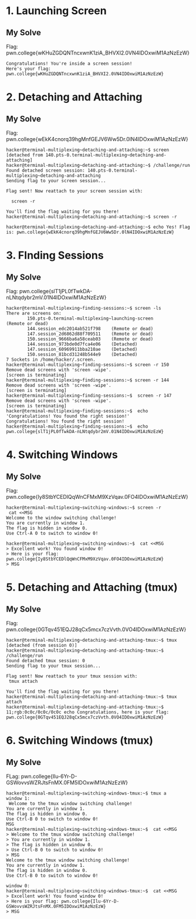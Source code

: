 # 1. Launching Screen
## My Solve
Flag: pwn.college{wKHuZGDQNTncxwnK1ziA_BHVXI2.0VN4IDOxwiM1AzNzEzW}

```
Congratulations! You're inside a screen session!
Here's your flag:
pwn.college{wKHuZGDQNTncxwnK1ziA_BHVXI2.0VN4IDOxwiM1AzNzEzW}
```

# 2. Detaching and Attaching
## My Solve
Flag: pwn.college{wEkK4cnorq39hgMnfGEJV6Ww5Dr.0lN4IDOxwiM1AzNzEzW}

```
hacker@terminal-multiplexing~detaching-and-attaching:~$ screen
[detached from 140.pts-0.terminal-multiplexing~detaching-and-attaching]
hacker@terminal-multiplexing~detaching-and-attaching:~$ /challenge/run
Found detached screen session: 140.pts-0.terminal-multiplexing~detaching-and-attaching
Sending flag to your screen session...

Flag sent! Now reattach to your screen session with:

  screen -r

You'll find the flag waiting for you there!
hacker@terminal-multiplexing~detaching-and-attaching:~$ screen -r

hacker@terminal-multiplexing~detaching-and-attaching:~$ echo Yes! Flag is: pwn.college{wEkK4cnorq39hgMnfGEJV6Ww5Dr.0lN4IDOxwiM1AzNzEzW}
```

# 3. FInding Sessions
## My Solve
Flag: pwn.college{slT1jPL0fTwkDA-nLNtqdybr2mV.01N4IDOxwiM1AzNzEzW}

```
hacker@terminal-multiplexing~finding-sessions:~$ screen -ls
There are screens on:
        150.pts-0.terminal-multiplexing~launching-screen        (Remote or dead)
        144.session_edc2014ab521f798    (Remote or dead)
        147.session_2d6862d88f709511    (Remote or dead)
        150.session_9666ba6a58ceab03    (Remote or dead)
        144.session_973bde0d7fca4e06    (Detached)
        147.session_60969911bba210ae    (Detached)
        150.session_81bcd31248b544e9    (Detached)
7 Sockets in /home/hacker/.screen.
hacker@terminal-multiplexing~finding-sessions:~$ screen -r 150
Remove dead screens with 'screen -wipe'.
[screen is terminating]
hacker@terminal-multiplexing~finding-sessions:~$ screen -r 144
Remove dead screens with 'screen -wipe'.
[screen is terminating]
hacker@terminal-multiplexing~finding-sessions:~$  screen -r 147
Remove dead screens with 'screen -wipe'.
[screen is terminating]
hacker@terminal-multiplexing~finding-sessions:~$  echo 'Congratulations! You found the right session!'
Congratulations! You found the right session!
hacker@terminal-multiplexing~finding-sessions:~$  echo pwn.college{slT1jPL0fTwkDA-nLNtqdybr2mV.01N4IDOxwiM1AzNzEzW}
```

# 4. Switching Windows
## My Solve
Flag: pwn.college{Iy8StbYCEDlQqWnCFMxM9XzVqav.0FO4IDOxwiM1AzNzEzW}

```
hacker@terminal-multiplexing~switching-windows:~$ screen -r
 cat <<MSG
Welcome to the window switching challenge!
You are currently in window 1.
The flag is hidden in window 0.
Use Ctrl-A 0 to switch to window 0!

hacker@terminal-multiplexing~switching-windows:~$  cat <<MSG
> Excellent work! You found window 0!
> Here is your flag: pwn.college{Iy8StbYCEDlQqWnCFMxM9XzVqav.0FO4IDOxwiM1AzNzEzW}
> MSG
```

# 5. Detaching and Attaching (tmux)
## My Solve
Flag:  pwn.college{0GTqv451EQJ28qCx5mcx7czVvth.0VO4IDOxwiM1AzNzEzW}
 ```
hacker@terminal-multiplexing~detaching-and-attaching-tmux:~$ tmux
[detached (from session 0)]
hacker@terminal-multiplexing~detaching-and-attaching-tmux:~$ /challenge/run
Found detached tmux session: 0
Sending flag to your tmux session...

Flag sent! Now reattach to your tmux session with:
  tmux attach

You'll find the flag waiting for you there!
hacker@terminal-multiplexing~detaching-and-attaching-tmux:~$ tmux attach
hacker@terminal-multiplexing~detaching-and-attaching-tmux:~$ 11;rgb:0c0c/0c0c/0c0c echo Congratulations, here is your flag: pwn.college{0GTqv451EQJ28qCx5mcx7czVvth.0VO4IDOxwiM1AzNzEzW}
```

# 6. Switching Windows (tmux)
## My Solve
FLag: pwn.college{Ilu-6Yr-D-GSWovvsWZRJtsFnMX.0FM5IDOxwiM1AzNzEzW}

```
hacker@terminal-multiplexing~switching-windows-tmux:~$ tmux a
window 1:
 Welcome to the tmux window switching challenge!
You are currently in window 1.
The flag is hidden in window 0.
Use Ctrl-B 0 to switch to window 0!
MSG
hacker@terminal-multiplexing~switching-windows-tmux:~$  cat <<MSG
> Welcome to the tmux window switching challenge!
> You are currently in window 1.
> The flag is hidden in window 0.
> Use Ctrl-B 0 to switch to window 0!
> MSG
Welcome to the tmux window switching challenge!
You are currently in window 1.
The flag is hidden in window 0.
Use Ctrl-B 0 to switch to window 0!

window 0: 
hacker@terminal-multiplexing~switching-windows-tmux:~$  cat <<MSG
> Excellent work! You found window 0!
> Here is your flag: pwn.college{Ilu-6Yr-D-GSWovvsWZRJtsFnMX.0FM5IDOxwiM1AzNzEzW}
> MSG
```
